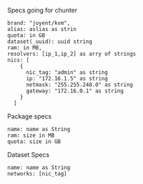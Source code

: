 Specs going for chunter
```
brand: "joyent/kvm",
alias: aslias as strin
quota: in GB
dataset(_uuid): uuid string
ram: in MB,
resolvers: [ip_1,ip_2] as arry of strings
nics: [
    {
      nic_tag: "admin" as string
      ip: "172.16.1.5" as string
      netmask: "255.255.248.0" as string
      gateway: "172.16.0.1" as string
    }
  ]
```

Package specs
```
name: name as String
ram: size in MB
quota: size in GB
```

Dataset Specs
```
name: name as String
networks: [nic_tag]
```